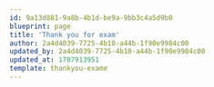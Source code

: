```yaml
---
id: 9a13d881-9a8b-4b1d-be9a-9bb3c4a5d9b0
blueprint: page
title: 'Thank you for exam'
author: 2a4d4039-7725-4b10-a44b-1f90e9984c00
updated_by: 2a4d4039-7725-4b10-a44b-1f90e9984c00
updated_at: 1707913951
template: thankyou-exame
---
```

